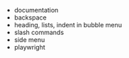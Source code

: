 - documentation
- backspace
- heading, lists, indent in bubble menu
- slash commands
- side menu
- playwright
